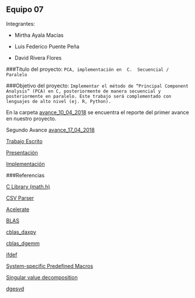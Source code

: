 ## Equipo 07

Integrantes:

* Mirtha Ayala Macías

* Luis Federico Puente Peña

* David Rivera Flores

###Título del proyecto: `PCA, implementación en  C.  Secuencial / Paralelo`

###Objetivo del proyecto: `Implementar el método de “Principal Component Analysis” (PCA) en C, posteriormente de manera secuencial y posteriormente en paralelo. Este trabajo será complementado con lenguajes de alto nivel (ej. R, Python).`

En la carpeta [avance_10_04_2018](avance_10_04_2018) se encuentra el reporte del primer avance en nuestro proyecto.

Segundo Avance [avance_17_04_2018](avance_17_04_2018)


[Trabajo Escrito](https://drive.google.com/open?id=1hUzezAT_lKEiTuRvIhG-SZUBqkuaUfkC)

[Presentación](https://drive.google.com/open?id=1usGKe1h9TBYu70oltBzwe6D5EwLJLYZf)

[Implementación](https://github.com/ITAM-DS/analisis-numerico-computo-cientifico/tree/mno-2018-1/proyecto_final/proyectos/equipos/equipo_07/svd_blas_lapack)

###Referencias


[C Library (math.h)](https://www.tutorialspoint.com/c_standard_library/math_h.htm)

[CSV Parser](https://sourceforge.net/projects/cccsvparser/)

[Acelerate](https://developer.apple.com/documentation/accelerate?language=objc)

[BLAS](https://developer.apple.com/documentation/accelerate/blas?language=objc)

[cblas_daxpy](https://developer.apple.com/documentation/accelerate/1513298-cblas_daxpy?language=objc)

[cblas_dgemm](https://developer.apple.com/documentation/accelerate/1513282-cblas_dgemm?language=objc)

[ifdef](https://gcc.gnu.org/onlinedocs/cpp/Ifdef.html)

[System-specific Predefined Macros](https://gcc.gnu.org/onlinedocs/cpp/System-specific-Predefined-Macros.html#System-specific-Predefined-Macros)

[Singular value decomposition](https://www.ibm.com/support/knowledgecenter/en/SSFHY8_5.4.0/com.ibm.cluster.essl.v5r4.essl100.doc/am5gr_hgesvd.htm)

[dgesvd](http://www.netlib.org/lapack/explore-html/d1/d7e/group__double_g_esing_ga84fdf22a62b12ff364621e4713ce02f2.html#ga84fdf22a62b12ff364621e4713ce02f2)
